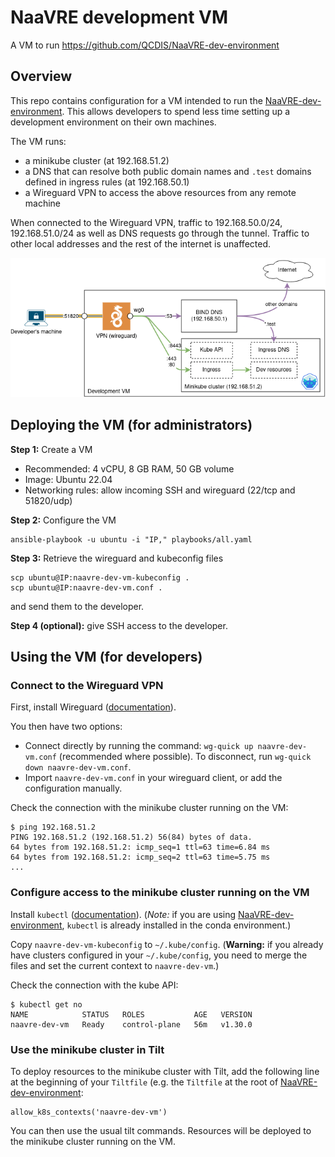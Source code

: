 # NaaVRE development VM

A VM to run https://github.com/QCDIS/NaaVRE-dev-environment

## Overview

This repo contains configuration for a VM intended to run the [NaaVRE-dev-environment](https://github.com/QCDIS/NaaVRE-dev-environment). This allows developers to spend less time setting up a development environment on their own machines.

The VM runs:

- a minikube cluster (at 192.168.51.2)
- a DNS that can resolve both public domain names and `.test` domains defined in ingress rules (at 192.168.50.1)
- a Wireguard VPN to access the above resources from any remote machine

When connected to the Wireguard VPN, traffic to 192.168.50.0/24, 192.168.51.0/24 as well as DNS requests go through the tunnel. Traffic to other local addresses and the rest of the internet is unaffected.

![Overview diagram](./img/overview.png)

## Deploying the VM (for administrators)

**Step 1:** Create a VM

- Recommended: 4 vCPU, 8 GB RAM, 50 GB volume
- Image: Ubuntu 22.04
- Networking rules: allow incoming SSH and wireguard (22/tcp and 51820/udp)

**Step 2:** Configure the VM

```shell
ansible-playbook -u ubuntu -i "IP," playbooks/all.yaml
```

**Step 3:** Retrieve the wireguard and kubeconfig files

```shell
scp ubuntu@IP:naavre-dev-vm-kubeconfig .
scp ubuntu@IP:naavre-dev-vm.conf .
```

and send them to the developer.

**Step 4 (optional):** give SSH access to the developer.


## Using the VM (for developers)

### Connect to the Wireguard VPN

First, install Wireguard ([documentation](https://www.wireguard.com/install/)).

You then have two options:
- Connect directly by running the command: `wg-quick up naavre-dev-vm.conf` (recommended where possible). To disconnect, run `wg-quick down naavre-dev-vm.conf`.
- Import `naavre-dev-vm.conf` in your wireguard client, or add the configuration manually.

Check the connection with the minikube cluster running on the VM:

```shell
$ ping 192.168.51.2
PING 192.168.51.2 (192.168.51.2) 56(84) bytes of data.
64 bytes from 192.168.51.2: icmp_seq=1 ttl=63 time=6.84 ms
64 bytes from 192.168.51.2: icmp_seq=2 ttl=63 time=5.75 ms
...
```

### Configure access to the minikube cluster running on the VM

Install `kubectl` ([documentation](https://kubernetes.io/docs/tasks/tools/install-kubectl-linux/)). (*Note:* if you are using [NaaVRE-dev-environment](https://github.com/QCDIS/NaaVRE-dev-environment), `kubectl` is already installed in the conda environment.)

Copy `naavre-dev-vm-kubeconfig` to `~/.kube/config`. (**Warning:** if you already have clusters configured in your `~/.kube/config`, you need to merge the files and set the current context to `naavre-dev-vm`.)

Check the connection with the kube API:

```shell
$ kubectl get no
NAME            STATUS   ROLES           AGE   VERSION
naavre-dev-vm   Ready    control-plane   56m   v1.30.0
```

### Use the minikube cluster in Tilt

To deploy resources to the minikube cluster with Tilt, add the following line at the beginning of your `Tiltfile` (e.g. the `Tiltfile` at the root of [NaaVRE-dev-environment](https://github.com/QCDIS/NaaVRE-dev-environment):

```
allow_k8s_contexts('naavre-dev-vm')
```

You can then use the usual tilt commands. Resources will be deployed to the minikube cluster running on the VM.